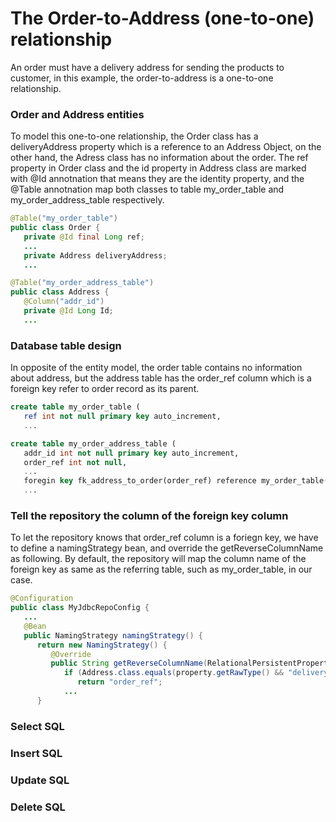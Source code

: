 # The Order-to-Address (one-to-one) relationship

An order must have a delivery address for sending the products to customer, in this example, the order-to-address is a one-to-one relationship.

### Order and Address entities

To model this one-to-one relationship, the Order class has a deliveryAddress property which is a reference to an Address Object, on the other hand, the Adress class has no information about the order. The ref property in Order class and the id property in Address class are marked with @Id annotnation that means they are the identity property, and the @Table annotnation map both classes to table my_order_table and my_order_address_table respectively.

```Java
@Table("my_order_table")
public class Order {
   private @Id final Long ref;
   ...
   private Address deliveryAddress;
   ...  
```

```Java
@Table("my_order_address_table")
public class Address {
   @Column("addr_id")
   private @Id Long Id;
   ...
```

### Database table design

In opposite of the entity model, the order table contains no information about address, but the address table has the order_ref column which is a foreign key refer to order record as its parent.

```sql
create table my_order_table (
   ref int not null primary key auto_increment,
   ...
```

```sql
create table my_order_address_table (
   addr_id int not null primary key auto_increment,
   order_ref int not null,
   ...
   foregin key fk_address_to_order(order_ref) reference my_order_table(ref)
   ...
```

### Tell the repository the column of the foreign key column

To let the repository knows that order_ref column is a foriegn key, we have to define a namingStrategy bean, and override the getReverseColumnName as following. By default, the repository will map the column name of the foreign key as same as the referring table, such as my_order_table, in our case.

```java
@Configuration
public class MyJdbcRepoConfig {
   ...
   @Bean
   public NamingStrategy namingStrategy() {
      return new NamingStrategy() {
         @Override
         public String getReverseColumnName(RelationalPersistentProperty property) {
            if (Address.class.equals(property.getRawType() && "deliveryAddress".equals(property.getName())) {
               return "order_ref";
            ...
      }
```


### Select SQL

### Insert SQL

### Update SQL

### Delete SQL

